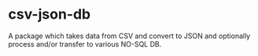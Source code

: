 # csv-json-db
A package which takes data from CSV and convert to JSON and optionally process and/or transfer to various NO-SQL DB.
